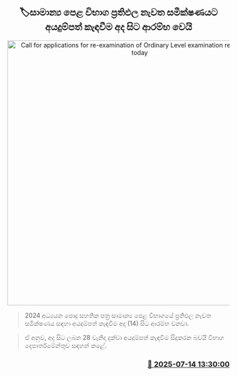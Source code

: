 <p align='center'><b><h2 align='center' title='Call for applications for re-examination of Ordinary Level examination results begins today'>🏷සාමාන්‍ය පෙළ විභාග ප්‍රතිඵල නැවත සමීක්ෂණයට අයදුම්පත් කැඳවීම අද සිට ආරම්භ වෙයි</h2></b></p>
<p align='center'><img src='https://helakuru.sgp1.cdn.digitaloceanspaces.com/esana/images/lib/al-exam-students[1].jpg' width='600' alt='Call for applications for re-examination of Ordinary Level examination results begins today'></p>

> 2024 අධ්‍යයන පොදු සහතික පත්‍ර සාමාන්‍ය පෙළ විභාගයේ ප්‍රතිඵල නැවත සමීක්ෂණය සඳහා අයදුම්පත් කැඳවීම අද (14) සිට ආරම්භ වනවා.

> ඒ අනුව, අද සිට ලබන 28 වැනිදා දක්වා අයදුම්පත් කැඳවීම සිදුකරන බවයි විභාග දෙපාර්තමේන්තුව සඳහන් කළේ.



<h3 align='right'><a href='https://www.helakuru.lk/esana/p/111827/'>📅 2025-07-14 13:30:00</a></h3>
